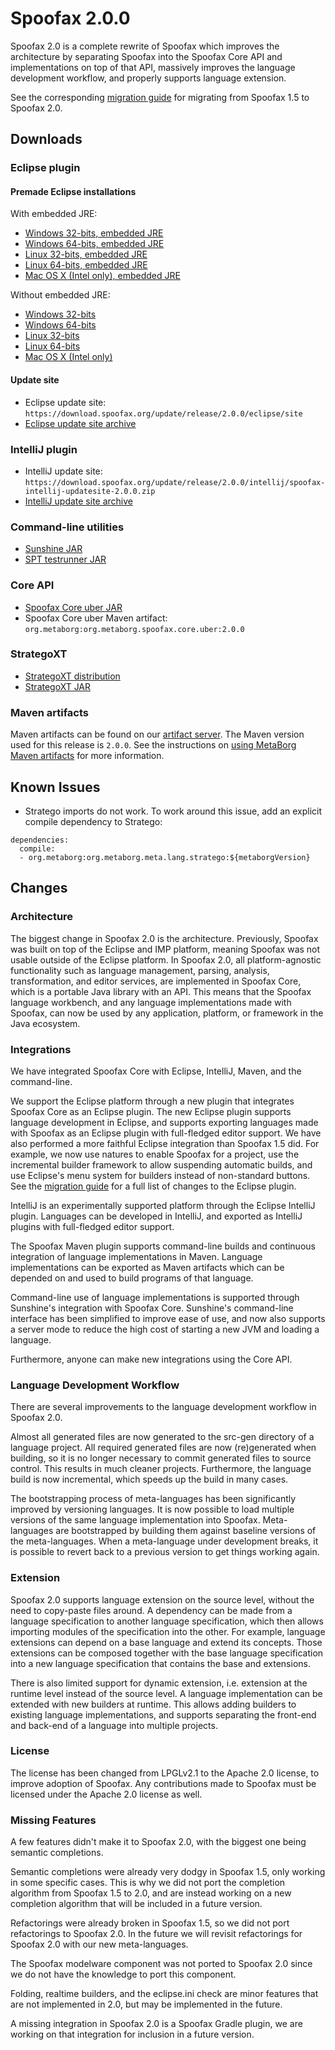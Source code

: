 # Spoofax 2.0.0

Spoofax 2.0 is a complete rewrite of Spoofax which improves the architecture by separating Spoofax into the Spoofax Core API and implementations on top of that API, massively improves the language development workflow, and properly supports language extension.

See the corresponding [migration guide](../migrate/2.0.0.md) for migrating from Spoofax 1.5 to Spoofax 2.0.


## Downloads

### Eclipse plugin

#### Premade Eclipse installations

With embedded JRE:

* [Windows 32-bits, embedded JRE](https://download.spoofax.org/update/release/2.0.0/eclipse/spoofax-win32-x86-jre-2.0.0.zip)
* [Windows 64-bits, embedded JRE](https://download.spoofax.org/update/release/2.0.0/eclipse/spoofax-win32-x86_64-jre-2.0.0.zip)
* [Linux 32-bits, embedded JRE](https://download.spoofax.org/update/release/2.0.0/eclipse/spoofax-linux-x86-jre-2.0.0.tar.gz)
* [Linux 64-bits, embedded JRE](https://download.spoofax.org/update/release/2.0.0/eclipse/spoofax-linux-x86_64-jre-2.0.0.tar.gz)
* [Mac OS X (Intel only), embedded JRE](https://download.spoofax.org/update/release/2.0.0/eclipse/spoofax-macosx-x86_64-jre-2.0.0.tar.gz)

Without embedded JRE:

* [Windows 32-bits](https://download.spoofax.org/update/release/2.0.0/eclipse/spoofax-win32-x86-2.0.0.zip)
* [Windows 64-bits](https://download.spoofax.org/update/release/2.0.0/eclipse/spoofax-win32-x86_64-2.0.0.zip)
* [Linux 32-bits](https://download.spoofax.org/update/release/2.0.0/eclipse/spoofax-linux-x86-2.0.0.tar.gz)
* [Linux 64-bits](https://download.spoofax.org/update/release/2.0.0/eclipse/spoofax-linux-x86_64-2.0.0.tar.gz)
* [Mac OS X (Intel only)](https://download.spoofax.org/update/release/2.0.0/eclipse/spoofax-macosx-x86_64-2.0.0.tar.gz)

#### Update site

* Eclipse update site: `https://download.spoofax.org/update/release/2.0.0/eclipse/site`
* [Eclipse update site archive](https://download.spoofax.org/update/release/2.0.0/eclipse/spoofax-eclipse-updatesite-2.0.0.zip)

### IntelliJ plugin

* IntelliJ update site: `https://download.spoofax.org/update/release/2.0.0/intellij/spoofax-intellij-updatesite-2.0.0.zip`
* [IntelliJ update site archive](https://download.spoofax.org/update/release/2.0.0/intellij/spoofax-intellij-updatesite-2.0.0.zip)

### Command-line utilities

* [Sunshine JAR](https://download.spoofax.org/update/release/2.0.0/spoofax-sunshine-2.0.0.jar)
* [SPT testrunner JAR](https://download.spoofax.org/update/release/2.0.0/spoofax-testrunner-2.0.0.jar)

### Core API

* [Spoofax Core uber JAR](https://download.spoofax.org/update/release/2.0.0/spoofax-uber-2.0.0.jar)
* Spoofax Core uber Maven artifact: `org.metaborg:org.metaborg.spoofax.core.uber:2.0.0`

### StrategoXT

* [StrategoXT distribution](https://download.spoofax.org/update/release/2.0.0/strategoxt-distrib-2.0.0.tar)
* [StrategoXT JAR](https://download.spoofax.org/update/release/2.0.0/strategoxt-2.0.0.jar)

### Maven artifacts

Maven artifacts can be found on our [artifact server](https://artifacts.metaborg.org/content/repositories/releases/org/metaborg/).
The Maven version used for this release is `2.0.0`. See the instructions on [using MetaBorg Maven artifacts](../../dev/maven.rst) for more information.

## Known Issues

* Stratego imports do not work. To work around this issue, add an explicit compile dependency to Stratego:

```
dependencies:
  compile:
  - org.metaborg:org.metaborg.meta.lang.stratego:${metaborgVersion}
```

## Changes

### Architecture

The biggest change in Spoofax 2.0 is the architecture. Previously, Spoofax was built on top of the Eclipse and IMP platform, meaning Spoofax was not usable outside of the Eclipse platform. In Spoofax 2.0, all platform-agnostic functionality such as language management, parsing, analysis, transformation, and editor services, are implemented in Spoofax Core, which is a portable Java library with an API. This means that the Spoofax language workbench, and any language implementations made with Spoofax, can now be used by any application, platform, or framework in the Java ecosystem.


### Integrations

We have integrated Spoofax Core with Eclipse, IntelliJ, Maven, and the command-line.

We support the Eclipse platform through a new plugin that integrates Spoofax Core as an Eclipse plugin. The new Eclipse plugin supports language development in Eclipse, and supports exporting languages made with Spoofax as an Eclipse plugin with full-fledged editor support. We have also performed a more faithful Eclipse integration than Spoofax 1.5 did. For example, we now use natures to enable Spoofax for a project, use the incremental builder framework to allow suspending automatic builds, and use Eclipse's menu system for builders instead of non-standard buttons. See the [migration guide](../migrate/2.0.0.md) for a full list of changes to the Eclipse plugin.

IntelliJ is an experimentally supported platform through the Eclipse IntelliJ plugin. Languages can be developed in IntelliJ, and exported as IntelliJ plugins with full-fledged editor support.

The Spoofax Maven plugin supports command-line builds and continuous integration of language implementations in Maven. Language implementations can be exported as Maven artifacts which can be depended on and used to build programs of that language.

Command-line use of language implementations is supported through Sunshine's integration with Spoofax Core. Sunshine's command-line interface has been simplified to improve ease of use, and now also supports a server mode to reduce the high cost of starting a new JVM and loading a language.

Furthermore, anyone can make new integrations using the Core API.


### Language Development Workflow

There are several improvements to the language development workflow in Spoofax 2.0.

Almost all generated files are now generated to the <span class='file'>src-gen</span> directory of a language project. All required generated files are now (re)generated when building, so it is no longer necessary to commit generated files to source control. This results in much cleaner projects. Furthermore, the language build is now incremental, which speeds up the build in many cases.

The bootstrapping process of meta-languages has been significantly improved by versioning languages. It is now possible to load multiple versions of the same language implementation into Spoofax. Meta-languages are bootstrapped by building them against baseline versions of the meta-languages. When a meta-language under development breaks, it is possible to revert back to a previous version to get things working again.


### Extension

Spoofax 2.0 supports language extension on the source level, without the need to copy-paste files around. A dependency can be made from a language specification to another language specification, which then allows importing modules of the specification into the other.
For example, language extensions can depend on a base language and extend its concepts. Those extensions can be composed together with the base language specification into a new language specification that contains the base and extensions.

There is also limited support for dynamic extension, i.e. extension at the runtime level instead of the source level. A language implementation can be extended with new builders at runtime. This allows adding builders to existing language implementations, and supports separating the front-end and back-end of a language into multiple projects.


### License

The license has been changed from LPGLv2.1 to the Apache 2.0 license, to improve adoption of Spoofax. Any contributions made to Spoofax must be licensed under the Apache 2.0 license as well.


###  Missing Features

A few features didn't make it to Spoofax 2.0, with the biggest one being semantic completions.

Semantic completions were already very dodgy in Spoofax 1.5, only working in some specific cases. This is why we did not port the completion algorithm from Spoofax 1.5 to 2.0, and are instead working on a new completion algorithm that will be included in a future version.

Refactorings were already broken in Spoofax 1.5, so we did not port refactorings to Spoofax 2.0. In the future we will revisit refactorings for Spoofax 2.0 with our new meta-languages.

The Spoofax modelware component was not ported to Spoofax 2.0 since we do not have the knowledge to port this component.

Folding, realtime builders, and the <span class='file'>eclipse.ini</span> check are minor features that are not implemented in 2.0, but may be implemented in the future.

A missing integration in Spoofax 2.0 is a Spoofax Gradle plugin, we are working on that integration for inclusion in a future version.
